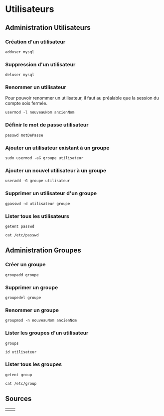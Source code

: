 # Utilisateurs

## Administration Utilisateurs

### Création  d'un utilisateur

```text
adduser mysql
```

### Suppression d'un utilisateur

```text
deluser mysql
```

### Renommer un utilisateur

Pour pouvoir renommer un utilisateur, il faut au préalable que la session du compte sois fermée.

```text
usermod -l nouveauNom ancienNom
```

### Définir le mot de passe utilisateur

```text
passwd motDePasse
```

### Ajouter un utilisateur existant à un groupe

```text
sudo usermod -aG groupe utilisateur
```

### Ajouter un nouvel utilisateur à un groupe

```text
useradd -G groupe utilisateur
```

### Supprimer un utilisateur d'un groupe

```text
gpasswd -d utilisateur groupe
```

### Lister tous les utilisateurs

```text
getent passwd

cat /etc/passwd
```

## Administration Groupes

### **Créer un groupe**

```text
groupadd groupe
```

### Supprimer un groupe

```text
groupedel groupe
```

### **Renommer un groupe**

```text
groupmod -n nouveauNom ancienNom
```

### **Lister les groupes d'un utilisateur**

```text
groups

id utilisateur
```

### **Lister tous les groupes**

```text
getent group

cat /etc/group
```

## Sources

|  |  |
| :--- | :--- |
|  |  |

